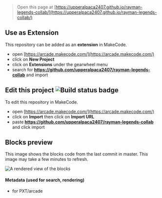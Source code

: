  


> Open this page at [https://upperalpaca2407.github.io/rayman-legends-collab/](https://upperalpaca2407.github.io/rayman-legends-collab/)

## Use as Extension

This repository can be added as an **extension** in MakeCode.

* open [https://arcade.makecode.com/](https://arcade.makecode.com/)
* click on **New Project**
* click on **Extensions** under the gearwheel menu
* search for **https://github.com/upperalpaca2407/rayman-legends-collab** and import

## Edit this project ![Build status badge](https://github.com/upperalpaca2407/rayman-legends-collab/workflows/MakeCode/badge.svg)

To edit this repository in MakeCode.

* open [https://arcade.makecode.com/](https://arcade.makecode.com/)
* click on **Import** then click on **Import URL**
* paste **https://github.com/upperalpaca2407/rayman-legends-collab** and click import

## Blocks preview

This image shows the blocks code from the last commit in master.
This image may take a few minutes to refresh.

![A rendered view of the blocks](https://github.com/upperalpaca2407/rayman-legends-collab/raw/master/.github/makecode/blocks.png)

#### Metadata (used for search, rendering)

* for PXT/arcade
<script src="https://makecode.com/gh-pages-embed.js"></script><script>makeCodeRender("{{ site.makecode.home_url }}", "{{ site.github.owner_name }}/{{ site.github.repository_name }}");</script>
